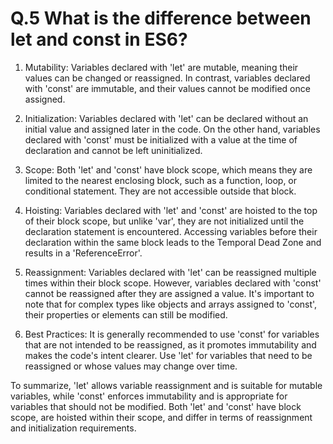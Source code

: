 # Q.5 What is the difference between let and const in ES6?



1. Mutability: Variables declared with 'let' are mutable, meaning their values can be changed or reassigned. In contrast, variables declared with 'const' are immutable, and their values cannot be modified once assigned.

2. Initialization: Variables declared with 'let' can be declared without an initial value and assigned later in the code. On the other hand, variables declared with 'const' must be initialized with a value at the time of declaration and cannot be left uninitialized.

3. Scope: Both 'let' and 'const' have block scope, which means they are limited to the nearest enclosing block, such as a function, loop, or conditional statement. They are not accessible outside that block.

4. Hoisting: Variables declared with 'let' and 'const' are hoisted to the top of their block scope, but unlike 'var', they are not initialized until the declaration statement is encountered. Accessing variables before their declaration within the same block leads to the Temporal Dead Zone and results in a 'ReferenceError'.

5. Reassignment: Variables declared with 'let' can be reassigned multiple times within their block scope. However, variables declared with 'const' cannot be reassigned after they are assigned a value. It's important to note that for complex types like objects and arrays assigned to 'const', their properties or elements can still be modified.

6. Best Practices: It is generally recommended to use 'const' for variables that are not intended to be reassigned, as it promotes immutability and makes the code's intent clearer. Use 'let' for variables that need to be reassigned or whose values may change over time.

To summarize, 'let' allows variable reassignment and is suitable for mutable variables, while 'const' enforces immutability and is appropriate for variables that should not be modified. Both 'let' and 'const' have block scope, are hoisted within their scope, and differ in terms of reassignment and initialization requirements.